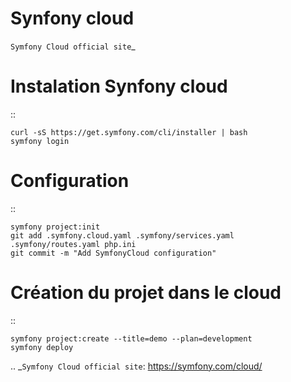 Synfony cloud
================

`Symfony Cloud official site`_

Instalation Synfony cloud
================
::

    curl -sS https://get.symfony.com/cli/installer | bash
    symfony login

Configuration
================
::

    symfony project:init
    git add .symfony.cloud.yaml .symfony/services.yaml .symfony/routes.yaml php.ini
    git commit -m "Add SymfonyCloud configuration"


Création du projet dans le cloud
================
::

    symfony project:create --title=demo --plan=development
    symfony deploy




.. _`Symfony Cloud official site`: https://symfony.com/cloud/